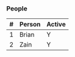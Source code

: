 ### People
\# | Person | Active                                                                                              
-- | ------ | ------------------------------------------------
1  | Brian  | Y
2  | Zain   | Y

